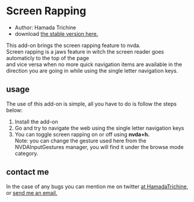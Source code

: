 # Screen Rapping

* Author: Hamada Trichine
* download [the stable version here.][1]

This add-on brings the screen rapping feature to nvda.  
Screen rapping is a jaws feature in witch the screen reader goes automaticly to the top of the page  
and vice versa when no more quick navigation items are available in the direction you are going in while using   the single letter navigation keys.

## usage

The use of this add-on is simple, all you have to do is follow the steps below:  

 1. Install the add-on
 2. Go and try to navigate the web using the single letter navigation keys
 3. You can toggle screen rapping on or off using **nvda+h.**  
  Note: you can change the gesture used here from the NVDAInputGestures manager, you will find it under the browse mode category.
  
## contact me

In the case of any bugs you can mention me on twitter [at HamadaTrichine](https://twitter.com/hamadatrichine), or [send me an email.](mailto:hamadalog25@gmail.com)

[1]: http://hamadatr.servegame.com/nvdaAddons
